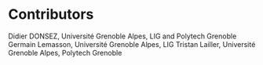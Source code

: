 # Contributors

Didier DONSEZ, Université Grenoble Alpes, LIG and Polytech Grenoble
Germain Lemasson, Université Grenoble Alpes, LIG
Tristan Lailler, Université Grenoble Alpes, Polytech Grenoble

